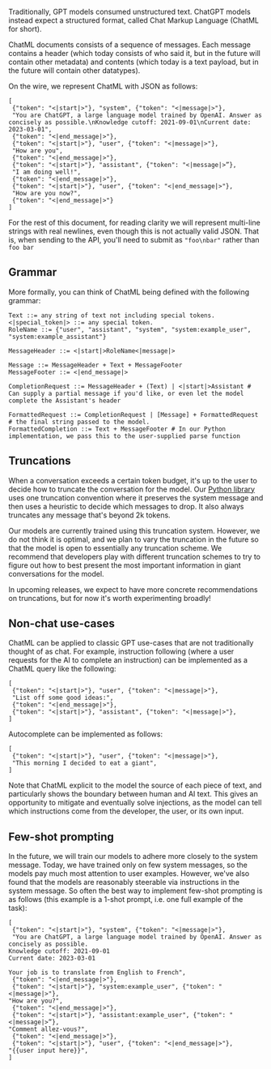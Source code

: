 Traditionally, GPT models consumed unstructured text. ChatGPT models
instead expect a structured format, called Chat Markup Language
(ChatML for short).

ChatML documents consists of a sequence of messages. Each message
contains a header (which today consists of who said it, but in the
future will contain other metadata) and contents (which today is a
text payload, but in the future will contain other datatypes).

On the wire, we represent ChatML with JSON as follows:

```
[
 {"token": "<|start|>"}, "system", {"token": "<|message|>"},
 "You are ChatGPT, a large language model trained by OpenAI. Answer as concisely as possible.\nKnowledge cutoff: 2021-09-01\nCurrent date: 2023-03-01",
 {"token": "<|end_message|>"},
 {"token": "<|start|>"}, "user", {"token": "<|message|>"},
 "How are you",
 {"token": "<|end_message|>"},
 {"token": "<|start|>"}, "assistant", {"token": "<|message|>”},
 "I am doing well!",
 {"token": "<|end_message|>"},
 {"token": "<|start|>"}, "user", {"token": "<|end_message|>"},
 "How are you now?",
 {"token": "<|end_message|>"}
]
```

For the rest of this document, for reading clarity we will represent
multi-line strings with real newlines, even though this is not
actually valid JSON. That is, when sending to the API, you'll need to
submit as `"foo\nbar"` rather than ```foo
bar```

## Grammar

More formally, you can think of ChatML being defined with the
following grammar:

```
Text ::= any string of text not including special tokens.
<|special_token|> ::= any special token.
RoleName ::= {"user", "assistant", "system", "system:example_user", "system:example_assistant"}

MessageHeader ::= <|start|>RoleName<|message|>

Message ::= MessageHeader + Text + MessageFooter
MessageFooter ::= <|end_message|>

CompletionRequest ::= MessageHeader + (Text) | <|start|>Assistant # Can supply a partial message if you'd like, or even let the model complete the Assistant's header

FormattedRequest ::= CompletionRequest | [Message] + FormattedRequest # the final string passed to the model.
FormattedCompletion ::= Text + MessageFooter # In our Python implementation, we pass this to the user-supplied parse function
```

## Truncations

When a conversation exceeds a certain token budget, it's up to the
user to decide how to truncate the conversation for the model. Our
[Python
library](https://github.com/openai/chat/blob/main/chat/renderer/truncation.py)
uses one truncation convention where it preserves the system message
and then uses a heuristic to decide which messages to drop. It also
always truncates any message that's beyond 2k tokens.

Our models are currently trained using this truncation
system. However, we do not think it is optimal, and we plan to vary
the truncation in the future so that the model is open to essentially
any truncation scheme. We recommend that developers play with
different truncation schemes to try to figure out how to best present
the most important information in giant conversations for the model.

In upcoming releases, we expect to have more concrete recommendations
on truncations, but for now it's worth experimenting broadly!

## Non-chat use-cases

ChatML can be applied to classic GPT use-cases that are not
traditionally thought of as chat. For example, instruction following
(where a user requests for the AI to complete an instruction) can be
implemented as a ChatML query like the following:

```
[
 {"token": "<|start|>"}, "user", {"token": "<|message|>"},
 "List off some good ideas:",
 {"token": "<|end_message|>"},
 {"token": "<|start|>"}, "assistant", {"token": "<|message|>"},
]
```

Autocomplete can be implemented as follows:

```
[
 {"token": "<|start|>"}, "user", {"token": "<|message|>"},
 "This morning I decided to eat a giant",
]
```

Note that ChatML explicit to the model the source of each piece of
text, and particularly shows the boundary between human and AI
text. This gives an opportunity to mitigate and eventually solve
injections, as the model can tell which instructions come from the
developer, the user, or its own input.

## Few-shot prompting

In the future, we will train our models to adhere more closely to the
system message. Today, we have trained only on few system messages, so
the models pay much most attention to user examples. However, we've
also found that the models are reasonably steerable via instructions
in the system message. So often the best way to implement few-shot
prompting is as follows (this example is a 1-shot prompt, i.e. one
full example of the task):

```
[
 {"token": "<|start|>"}, "system", {"token": "<|message|>"},
 "You are ChatGPT, a large language model trained by OpenAI. Answer as concisely as possible.
Knowledge cutoff: 2021-09-01
Current date: 2023-03-01

Your job is to translate from English to French",
 {"token": "<|end_message|>"},
 {"token": "<|start|>"}, "system:example_user", {"token": "<|message|>"},
"How are you?",
 {"token": "<|end_message|>"},
 {"token": "<|start|>"}, "assistant:example_user", {"token": "<|message|>”},
"Comment allez-vous?",
 {"token": "<|end_message|>"},
 {"token": "<|start|>"}, "user", {"token": "<|end_message|>"},
"{{user input here}}",
]
```
